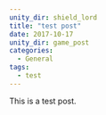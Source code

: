 ```yaml
---
unity_dir: shield_lord
title: "test post"
date: 2017-10-17
unity_dir: game_post
categories:
  - General
tags:
  - test
---
```

This is a test post.
